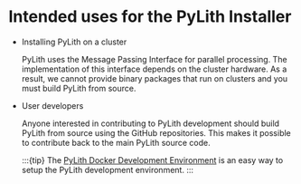 # Intended uses for the PyLith Installer

* Installing PyLith on a cluster

  PyLith uses the Message Passing Interface for parallel processing. The implementation of this interface depends on the cluster hardware. As a result, we cannot provide binary packages that run on clusters and you must build PyLith from source.

* User developers

  Anyone interested in contributing to PyLith development should build PyLith from source using the GitHub repositories. This makes it possible to contribute back to the main PyLith source code.

  :::{tip}
  The [PyLith Docker Development Environment](/developer/docker-devenv.md) is an easy way to setup the PyLith development environment.
  :::
